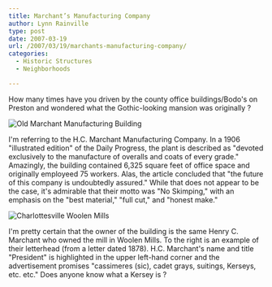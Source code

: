 ```yaml
---
title: Marchant’s Manufacturing Company
author: Lynn Rainville
type: post
date: 2007-03-19
url: /2007/03/19/marchants-manufacturing-company/
categories:
  - Historic Structures
  - Neighborhoods

---
```


How many times have you driven by the county office buildings/Bodo's on Preston and wondered what the Gothic-looking mansion was originally ?

![Old Marchant Manufacturing Building][1]

I'm referring to the H.C. Marchant Manufacturing Company. In a 1906 "illustrated
edition" of the Daily Progress, the plant is described as "devoted exclusively
to the manufacture of overalls and coats of every grade." Amazingly, the
building contained 6,325 square feet of office space and originally employeed 75
workers. Alas, the article concluded that "the future of this company is
undoubtedly assured." While that does not appear to be the case, it's admirable
that their motto was "No Skimping," with an emphasis on the "best material,"
"full cut," and "honest make."

![Charlottesville Woolen Mills](/media/2007/03/woolenmillsletterhd.jpg)
  
I'm pretty certain that the owner of the building is the same Henry C. Marchant who owned the mill in Woolen Mills. To the right is an example of their letterhead (from a letter dated 1878). H.C. Marchant's name and title "President" is highlighted in the upper left-hand corner and the advertisement promises "cassimeres (sic), cadet grays, suitings, Kerseys, etc. etc." Does anyone know what a Kersey is ?

 [1]: /media/2007/03/marchantbldg.jpg
